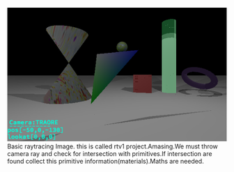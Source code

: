 ![alt tag](oneOutput/scene1.png)
Basic raytracing Image. this is called rtv1 project.Amasing.We must throw camera ray and check for intersection with primitives.If intersection are found collect this primitive information(materials).Maths are needed.
